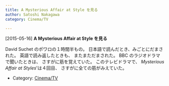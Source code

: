 ```yaml
---
title: A Mysterious Affair at Style を見る
author: Satoshi Nakagawa
category: Cinema/TV

---
```


[2015-05-16] **A Mysterious Affair at Style を見る** 

 David Suchet のポワロの１時間半もの。
日本語で読んだとき、みごとにだまされた。
英語で読み返したときも、
またまただまされた。
BBC のラジオドラマで聞いたときは、
さすがに筋を覚えていた。
このテレビドラマで、
_Mysterious Affair at Styles_'は４回目、
さすがに全ての筋がみえていた。

- Category: [Cinema/TV](https://merapano.github.io/categories.html#Cinema/TV)

